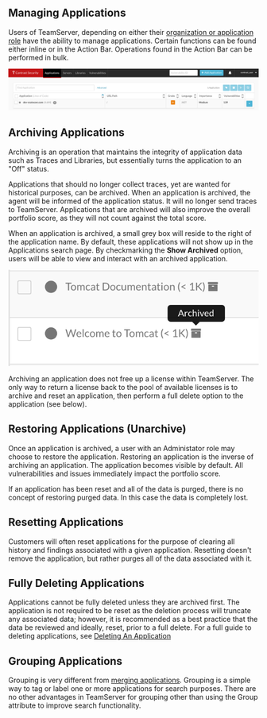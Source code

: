<!--
title: "Managing Applications"
description: "Overview of the core operations for an application from the action bar."
tags: "user TeamServer application manage archiving restoring resetting deleting"
-->

## Managing Applications
Users of TeamServer, depending on either their [organization or application role](admin-manageorgsroleperm.html#roles) have the ability to manage applications. Certain functions can be found either inline or in the Action Bar. Operations found in the Action Bar can be performed in bulk.

<a href="assets/images/Application_Action_Bar.png" rel="lightbox" title="Application Action Bar"><img class="thumbnail" src="assets/images/Application_Action_Bar.png"/></a>

## Archiving Applications
Archiving is an operation that maintains the integrity of application data such as Traces and Libraries, but essentially turns the application to an "Off" status.

Applications that should no longer collect traces, yet are wanted for historical purposes, can be archived. When an application is archived, the agent will be informed of the application status. It will no longer send traces to TeamServer. Applications that are archived will also improve the overall portfolio score, as they will not count against the total score. 

When an application is archived, a small grey box will reside to the right of the application name. By default, these applications will not show up in the Applications search page. By checkmarking the **Show Archived** option, users will be able to view and interact with an archived application.

<a href="assets/images/Archived_App.png" rel="lightbox" title="Example Archived Application"><img class="thumbnail" src="assets/images/Archived_App.png"/></a>

Archiving an application does not free up a license within TeamServer. The only way to return a license back to the pool of available licenses is to archive and reset an application, then perform a full delete option to the application (see below).

## Restoring Applications (Unarchive)
Once an application is archived, a user with an Administator role may choose to restore the application. Restoring an application is the inverse of archiving an application. The application becomes visible by default. All vulnerabilities and issues immediately impact the portfolio score.

If an application has been reset and all of the data is purged, there is no concept of restoring purged data. In this case the data is completely lost.

## Resetting Applications
Customers will often reset applications for the purpose of clearing all history and findings associated with a given application. Resetting doesn't remove the application, but rather purges all of the data associated with it.


## Fully Deleting Applications 
Applications cannot be fully deleted unless they are archived first. The application is not required to be reset as the deletion process will truncate any associated data; however, it is recommended as a best practice that the data be reviewed and ideally, reset, prior to a full delete. For a full guide to deleting applications, see [Deleting An Application](user-appsmanage.html#delete)


## Grouping Applications
Grouping is very different from [merging applications](user-appsmanage.html#merge). Grouping is a simple way to tag or label one or more applications for search purposes. There are no other advantages in TeamServer for grouping other than using the Group attribute to improve search functionality.
